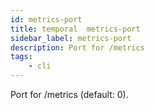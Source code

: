 ```yaml
---
id: metrics-port
title: temporal  metrics-port
sidebar_label: metrics-port
description: Port for /metrics
tags:
    - cli
---
```


Port for /metrics (default: 0).
